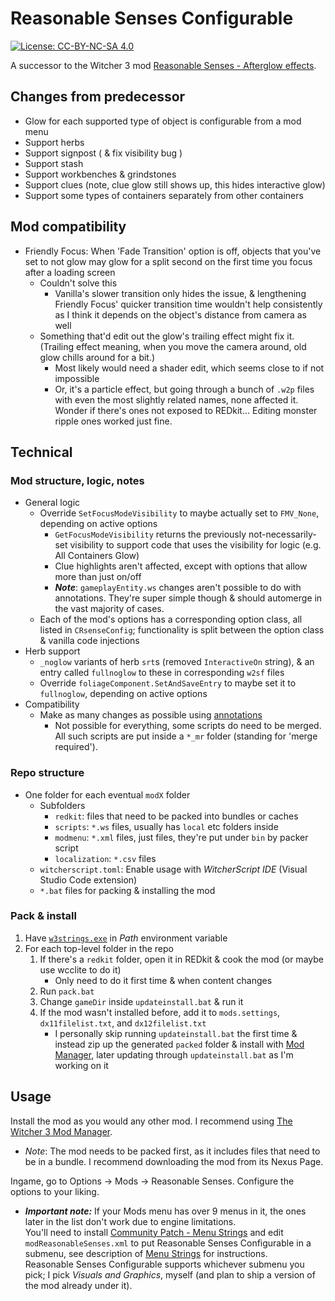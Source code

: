 # Reasonable Senses Configurable

[![License: CC-BY-NC-SA 4.0](https://img.shields.io/badge/License-CC%20BY--NC--SA%204.0-lightgrey.svg)](https://creativecommons.org/licenses/by-nc-sa/4.0/)

A successor to the Witcher 3 mod [Reasonable Senses - Afterglow effects](https://www.nexusmods.com/witcher3/mods/3377).

## Changes from predecessor

- Glow for each supported type of object is configurable from a mod menu
- Support herbs
- Support signpost ( & fix visibility bug )
- Support stash
- Support workbenches & grindstones
- Support clues (note, clue glow still shows up, this hides interactive glow)
- Support some types of containers separately from other containers

## Mod compatibility

- Friendly Focus: When 'Fade Transition' option is off, objects that you've set to not glow may glow for a split second on the first time you focus after a loading screen
  - Couldn't solve this
    - Vanilla's slower transition only hides the issue, & lengthening Friendly Focus' quicker transition time wouldn't help consistently as I think it depends on the object's distance from camera as well
  - Something that'd edit out the glow's trailing effect might fix it. (Trailing effect meaning, when you move the camera around, old glow chills around for a bit.)
    - Most likely would need a shader edit, which seems close to if not impossible
    - Or, it's a particle effect, but going through a bunch of `.w2p` files with even the most slightly related names, none affected it. Wonder if there's ones not exposed to REDkit... Editing monster ripple ones worked just fine.

## Technical

### Mod structure, logic, notes

- General logic
  - Override `SetFocusModeVisibility` to maybe actually set to `FMV_None`, depending on active options
    - `GetFocusModeVisibility` returns the previously not-necessarily-set visibility to support code that uses the visibility for logic (e.g. All Containers Glow)
    - Clue highlights aren't affected, except with options that allow more than just on/off
    - ***Note***: `gameplayEntity.ws` changes aren't possible to do with annotations. They're super simple though & should automerge in the vast majority of cases.
  - Each of the mod's options has a corresponding option class, all listed in `CRsenseConfig`; functionality is split between the option class & vanilla code injections
- Herb support
  - `_noglow` variants of herb `srt`s (removed `InteractiveOn` string), & an entry called `fullnoglow` to these in corresponding `w2sf` files
  - Override `foliageComponent.SetAndSaveEntry` to maybe set it to `fullnoglow`, depending on active options
- Compatibility
  - Make as many changes as possible using [annotations](https://cdprojektred.atlassian.net/wiki/spaces/W3REDkit/pages/36241598/WS+Script+Compilation+Errors+overrides#Annotations)
    - Not possible for everything, some scripts do need to be merged. All such scripts are put inside a `*_mr` folder (standing for 'merge required').

### Repo structure

- One folder for each eventual `modX` folder
  - Subfolders
    - `redkit`: files that need to be packed into bundles or caches
    - `scripts`: `*.ws` files, usually has `local` etc folders inside 
    - `modmenu`: `*.xml` files, just files, they're put under `bin` by packer script
    - `localization`: `*.csv` files
  - `witcherscript.toml`: Enable usage with *WitcherScript IDE* (Visual Studio Code extension)
  - `*.bat` files for packing & installing the mod

### Pack & install

1. Have [`w3strings.exe`](https://www.nexusmods.com/witcher3/mods/1055) in *Path* environment variable
2. For each top-level folder in the repo
   1. If there's a `redkit` folder, open it in REDkit & cook the mod (or maybe use wcclite to do it)
      - Only need to do it first time & when content changes
   2. Run `pack.bat`
   3. Change `gameDir` inside `updateinstall.bat` & run it
   4. If the mod wasn't installed before, add it to `mods.settings`, `dx11filelist.txt`, and `dx12filelist.txt`
      - I personally skip running `updateinstall.bat` the first time & instead zip up the generated `packed` folder & install with [Mod Manager](https://www.nexusmods.com/witcher3/mods/2678), later updating through `updateinstall.bat` as I'm working on it

## Usage

Install the mod as you would any other mod.
I recommend using [The Witcher 3 Mod Manager](https://www.nexusmods.com/witcher3/mods/2678).
- *Note*: The mod needs to be packed first, as it includes files that need to be in a bundle. I recommend downloading the mod from its Nexus Page.

Ingame, go to Options -> Mods -> Reasonable Senses. Configure the options to your liking.
- ***Important note:*** If your Mods menu has over 9 menus in it, the ones later in the list don't work due to engine limitations.  
  You'll need to install [Community Patch - Menu Strings](https://www.nexusmods.com/witcher3/mods/3650) and edit `modReasonableSenses.xml` to put Reasonable Senses Configurable in a submenu, see description of [Menu Strings](https://www.nexusmods.com/witcher3/mods/3650) for instructions.  
  Reasonable Senses Configurable supports whichever submenu you pick; I pick *Visuals and Graphics*, myself (and plan to ship a version of the mod already under it).
